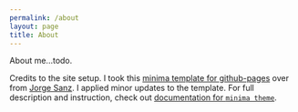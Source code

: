 ```yaml
---
permalink: /about
layout: page
title: About
---
```


About me...todo.

Credits to the site setup. I took this [minima template for github-pages](https://github.com/jsanz/gh-pages-minima-starter) over from [Jorge Sanz](https://github.com/jsanz/). I applied minor updates to the template. For full description and instruction, check out [documentation for `minima theme`](https://github.com/jekyll/minima/tree/2.5-stable).

